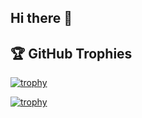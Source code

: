 ## Hi there 👋



## 🏆 GitHub Trophies

[![trophy](https://github-profile-trophy.vercel.app/?username=ArshiaSaberi)](https://github.com/ryo-ma/github-profile-trophy)

 
[![trophy](https://github-profile-trophy.vercel.app/?username=ArshiaSaberi&theme=onedark)](https://github.com/ryo-ma/github-profile-trophy)
